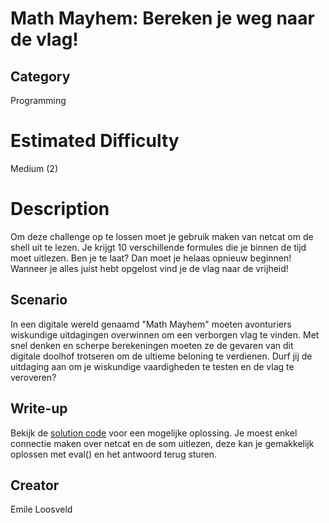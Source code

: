 # Math Mayhem: Bereken je weg naar de vlag!

## Category
Programming

# Estimated Difficulty
Medium (2)

# Description
Om deze challenge op te lossen moet je gebruik maken van netcat om de shell uit te lezen. Je krijgt 10 verschillende formules die je binnen de tijd moet uitlezen. Ben je te laat? Dan moet je helaas opnieuw beginnen! Wanneer je alles juist hebt opgelost vind je de vlag naar de vrijheid!

## Scenario
In een digitale wereld genaamd "Math Mayhem" moeten avonturiers wiskundige uitdagingen overwinnen om een verborgen vlag te vinden. Met snel denken en scherpe berekeningen moeten ze de gevaren van dit digitale doolhof trotseren om de ultieme beloning te verdienen. Durf jij de uitdaging aan om je wiskundige vaardigheden te testen en de vlag te veroveren?

## Write-up
Bekijk de [solution code](./solution.py) voor een mogelijke oplossing.
Je moest enkel connectie maken over netcat en de som uitlezen, deze kan je gemakkelijk oplossen met eval() en het antwoord terug sturen.

## Creator
Emile Loosveld